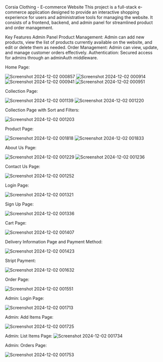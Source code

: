 Corsia Clothing - E-commerce Website
This project is a full-stack e-commerce application designed to provide an interactive shopping experience for users and administrative tools for managing the website. It consists of a frontend, backend, and admin panel for streamlined product and order management.

Key Features
Admin Panel
Product Management: Admin can add new products, view the list of products currently available on the website, and edit or delete them as needed.
Order Management: Admin can view, update, and manage customer orders effectively.
Authentication: Secured access for admins through an adminAuth middleware.


Home Page:

![Screenshot 2024-12-02 000857](https://github.com/user-attachments/assets/c8bb8c71-e7a8-4480-9bba-2288fa0940f7)
![Screenshot 2024-12-02 000914](https://github.com/user-attachments/assets/5453ebd4-14bc-42c5-8e19-37fd9b8e36c9)
![Screenshot 2024-12-02 000941](https://github.com/user-attachments/assets/b9d423d5-20a8-4a81-b8e4-fc7e3d632020)
![Screenshot 2024-12-02 000951](https://github.com/user-attachments/assets/ac85f0be-7076-4494-8006-9826c7ae8cfc)

Collection Page:

![Screenshot 2024-12-02 001139](https://github.com/user-attachments/assets/88bdad90-de83-49bd-a49a-7572fd13795e)
![Screenshot 2024-12-02 001220](https://github.com/user-attachments/assets/c455989b-f43b-4f3e-90ee-d06cc41fd822)

Collection Page with Sort and Filters:

![Screenshot 2024-12-02 001203](https://github.com/user-attachments/assets/29d9336a-4dbe-43dd-907f-a084e388928d)

Product Page:

![Screenshot 2024-12-02 001818](https://github.com/user-attachments/assets/f9ba3f39-61b2-4ad7-856f-213d37716527)
![Screenshot 2024-12-02 001833](https://github.com/user-attachments/assets/f15ac04d-c14f-45e1-a6ca-f2b9dccbb75f)

About Us Page:

![Screenshot 2024-12-02 001229](https://github.com/user-attachments/assets/7dd1f6e1-63cf-4ea3-a3b5-6327f135375d)
![Screenshot 2024-12-02 001236](https://github.com/user-attachments/assets/094ce0d1-6f95-46be-9edf-3b3ded78e806)

Contact Us Page:

![Screenshot 2024-12-02 001252](https://github.com/user-attachments/assets/86d9eecb-1076-4125-9834-2286748aaf1a)

Login Page:

![Screenshot 2024-12-02 001321](https://github.com/user-attachments/assets/5cd27ed9-16df-4022-ac40-6419056b92a8)

Sign Up Page:

![Screenshot 2024-12-02 001336](https://github.com/user-attachments/assets/c0d08f7c-b3ef-4517-8980-ac3ee8b73b9a)

Cart Page:

![Screenshot 2024-12-02 001407](https://github.com/user-attachments/assets/c410a6bd-2169-486d-ab8a-01ff299d2cfa)

Delivery Information Page and Payment Method:

![Screenshot 2024-12-02 001423](https://github.com/user-attachments/assets/af6c210b-1ee2-4d79-8777-cb5c9d098f80)

Stript Payment:

![Screenshot 2024-12-02 001632](https://github.com/user-attachments/assets/744074c7-8eae-4907-8bb2-f22a3646144f)

Order Page:

![Screenshot 2024-12-02 001551](https://github.com/user-attachments/assets/c9de6a33-7fc5-4b58-a649-bfa2aa5311f8)

Admin: Login Page:

![Screenshot 2024-12-02 001713](https://github.com/user-attachments/assets/dfb674e0-217c-4408-a925-f2bcad21b72d)

Admin: Add Items Page:

![Screenshot 2024-12-02 001725](https://github.com/user-attachments/assets/0603a5f6-7be4-466c-b7aa-e36bb6f228ff)

Admin: List Items Page:
![Screenshot 2024-12-02 001734](https://github.com/user-attachments/assets/f2495cba-9618-464c-8b17-27552dd6c82d)

Admin: Orders Page:

![Screenshot 2024-12-02 001753](https://github.com/user-attachments/assets/2f6ff081-856e-4300-b095-e3aef6f65740)
